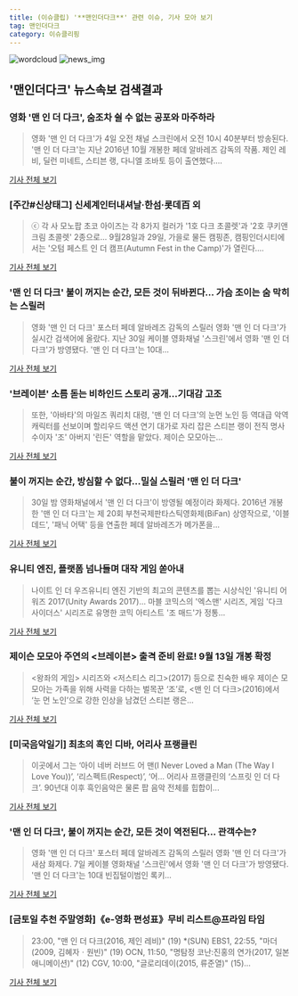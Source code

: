 ```yaml
---
title: (이슈클립) '**맨인더다크**' 관련 이슈, 기사 모아 보기
tag: 맨인더다크
category: 이슈클리핑
---
```

![wordcloud](https://s3.ap-northeast-2.amazonaws.com/lyrics101-wordcloud/2018-09-04-1536027087.png)
![news_img](https://user-images.githubusercontent.com/42597476/44507050-1206f400-a6e4-11e8-8d98-7ffbfebb353f.png)
## **'**맨인더다크**'** 뉴스속보 검색결과
### 영화 '맨 인 더 다크', 숨조차 쉴 수 없는 공포와 마주하라

>영화 '맨 인 더 다크'가 4일 오전 채널 스크린에서 오전 10시 40분부터 방송된다. '맨 인 더 다크'는 지난 2016년 10월 개봉한 페데 알바레즈 감독의 작품. 제인 레비, 딜런 미네트, 스티븐 랭, 다니엘 조바토 등이 출연했다....

<a href="http://www.topstarnews.net/news/articleView.html?idxno=476484" target="_blank">기사 전체 보기</a>

### [주간#신상태그] 신세계인터내셔날·한섬·롯데百 외

>ⓒ 각 사 모노팝 초코 아이즈는 각 8가지 컬러가 '1호 다크 초콜렛'과 '2호 쿠키앤크림 초콜렛' 2종으로... 9월28일과 29일, 가을로 물든 캠핑존, 캠핑인더시티에서는 '오텀 페스트 인 더 캠프(Autumn Fest in the Camp)'가 열린다....

<a href="http://www.newsprime.co.kr/news/article.html?no=428357" target="_blank">기사 전체 보기</a>

### '맨 인 더 다크' 불이 꺼지는 순간, 모든 것이 뒤바뀐다… 가슴 조이는 숨 막히는 스릴러

>영화 '맨 인 더 다크' 포스터  페데 알바레즈 감독의 스릴러 영화 '맨 인 더 다크'가 실시간 검색어에 올랐다. 지난 30일 케이블 영화채널 '스크린'에서 영화 '맨 인 더 다크'가 방영됐다. '맨 인 더 다크'는 10대...

<a href="http://www.kyeongin.com/main/view.php?key=20180831000140209" target="_blank">기사 전체 보기</a>

### '브레이븐' 소름 돋는 비하인드 스토리 공개…기대감 고조

>또한, '아바타'의 마일즈 쿼리치 대령, '맨 인 더 다크'의 눈먼 노인 등 역대급 악역 캐릭터를 선보이며 할리우드 액션 연기 대가로 자리 잡은 스티븐 랭이 전직 명사수이자 '조' 아버지 '린든' 역할을 맡았다. 제이슨 모모아는...

<a href="http://www.kyeonggi.com/?mod=news&act=articleView&idxno=1514343" target="_blank">기사 전체 보기</a>

### 불이 꺼지는 순간, 방심할 수 없다…밀실 스릴러 '맨 인 더 다크'

>30일 밤 영화채널에서 '맨 인 더 다크'이 방영될 예정이라 화제다. 2016년 개봉한 '맨 인 더 다크'는 제 20회 부천국제판타스틱영화제(BiFan) 상영작으로, '이블 데드', '패닉 어택' 등을 연출한 페데 알바레즈가 메가폰을...

<a href="http://www.topstarnews.net/news/articleView.html?idxno=473656" target="_blank">기사 전체 보기</a>

### 유니티 엔진, 플랫폼 넘나들며 대작 게임 쏟아내

>나이트 인 더 우즈유니티 엔진 기반의 최고의 콘텐츠를 뽑는 시상식인 '유니티 어워즈 2017(Unity Awards 2017)... 마블 코믹스의 '엑스맨' 시리즈, 게임 '다크사이더스' 시리즈로 유명한 코믹 아티스트 '조 매드'가 정통...

<a href="http://www.thisisgame.com/webzine/news/nboard/4/?n=86181&utm_source=naver&utm_medium=outlink&utm_campaign=thisisgame&utm_content=86181&nogate" target="_blank">기사 전체 보기</a>

### 제이슨 모모아 주연의 <브레이븐> 출격 준비 완료! 9월 13일 개봉 확정

><왕좌의 게임> 시리즈와 <저스티스 리그>(2017) 등으로 친숙한 배우 제이슨 모모아는 가족을 위해 사력을 다하는 벌목꾼 ‘조’로, <맨 인 더 다크>(2016)에서 ‘눈 먼 노인’으로 강한 인상을 남겼던 스티븐 랭은...

<a href="http://www.movist.com/movist3d/read.asp?type=13&id=27636" target="_blank">기사 전체 보기</a>

### [미국음악일기] 최초의 흑인 디바, 어리사 프랭클린

>이곳에서 그는 ‘아이 네버 러브드 어 맨(I Never Loved a Man (The Way I Love You))’, ‘리스펙트(Respect)’, ‘어... 어리사 프랭클린의 ‘스프릿 인 더 다크’. 90년대 이후 흑인음악은 물론 팝 음악 전체를 힙합이...

<a href="http://www.bizhankook.com/article/16125" target="_blank">기사 전체 보기</a>

### '맨 인 더 다크', 불이 꺼지는 순간, 모든 것이 역전된다… 관객수는?

>영화 '맨 인 더 다크' 포스터  페데 알바레즈 감독의 스릴러 영화 '맨 인 더 다크'가 새삼 화제다.   7일 케이블 영화채널 '스크린'에서 영화 '맨 인 더 다크'가 방영됐다.   '맨 인 더 다크'는 10대 빈집털이범인 록키...

<a href="http://www.kyeongin.com/main/view.php?key=20180707002326217" target="_blank">기사 전체 보기</a>

### [금토일 추천 주말영화]《e-영화 편성표》무비 리스트@프라임 타임

>23:00, "맨 인 더 다크(2016, 제인 레비)" (19) *(SUN) EBS1, 22:55, "마더(2009, 김혜자ㆍ원빈)" (19) OCN, 11:50, "명탐정 코난:진홍의 연가(2017, 일본 애니메이션)" (12) CGV, 10:00, "글로리데이(2015, 류준열)" (15)...

<a href="http://www.economytalk.kr/news/articleView.html?idxno=164236" target="_blank">기사 전체 보기</a>


